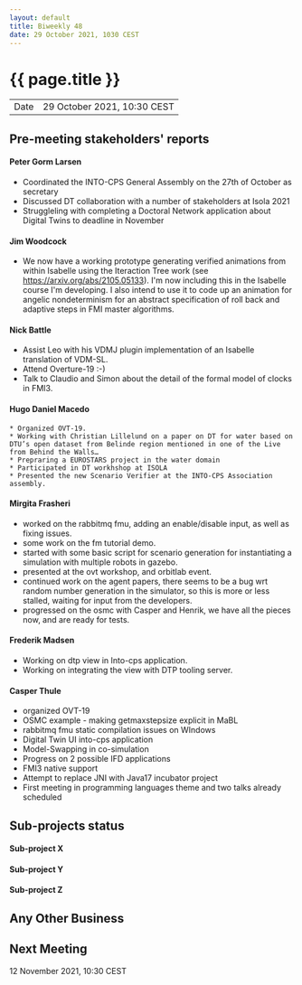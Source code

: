 ```yaml
---
layout: default
title: Biweekly 48
date: 29 October 2021, 1030 CEST
---
```


<script src="https://code.jquery.com/jquery-1.11.1.min.js">
</script>
<script src="/javascripts/edit.js"></script>
<script>setEditButonNm();</script>

# {{ page.title }}

|||
|---|---|
| Date | 29 October 2021, 10:30 CEST |


## Pre-meeting stakeholders' reports

<!-- Please keep in mind that the minutes are publicly available.-->

#### Peter Gorm Larsen
* Coordinated the INTO-CPS General Assembly on the 27th of October as secretary
* Discussed DT collaboration with a number of stakeholders at Isola 2021
* Struggleling with completing a Doctoral Network application about Digital Twins to deadline in November

#### Jim Woodcock
* We now have a working prototype generating verified animations from within Isabelle using the Iteraction Tree work (see https://arxiv.org/abs/2105.05133). I'm now including this in the Isabelle course I'm developing. I also intend to use it to code up an animation for angelic nondeterminism for an abstract specification of roll back and adaptive steps in FMI master algorithms.

#### Nick Battle
* Assist Leo with his VDMJ plugin implementation of an Isabelle translation of VDM-SL.
* Attend Overture-19 :-)
* Talk to Claudio and Simon about the detail of the formal model of clocks in FMI3.


#### Hugo Daniel Macedo
    * Organized OVT-19.
    * Working with Christian Lillelund on a paper on DT for water based on DTU’s open dataset from Belinde region mentioned in one of the Live from Behind the Walls…
    * Prepraring a EUROSTARS project in the water domain
    * Participated in DT workhshop at ISOLA
    * Presented the new Scenario Verifier at the INTO-CPS Association assembly.
    
#### Mirgita Frasheri
* worked on the rabbitmq fmu, adding an enable/disable input, as well as fixing issues.
* some work on the fm tutorial demo.
* started with some basic script for scenario generation for instantiating a simulation with multiple robots in gazebo.
* presented at the ovt workshop, and orbitlab event.
* continued work on the agent papers, there seems to be a bug wrt random number generation in the simulator, so this is more or less stalled, waiting for input from the developers.
* progressed on the osmc with Casper and Henrik, we have all the pieces now, and are ready for tests.

#### Frederik Madsen
* Working on dtp view in Into-cps application.
* Working on integrating the view with DTP tooling server.

#### Casper Thule
* organized OVT-19
* OSMC example - making getmaxstepsize explicit in MaBL
* rabbitmq fmu static compilation issues on WIndows
* Digital Twin UI into-cps application
* Model-Swapping in co-simulation
* Progress on 2 possible IFD applications
* FMI3 native support
* Attempt to replace JNI with Java17 incubator project 
* First meeting in programming languages theme and two talks already scheduled

## Sub-projects status


#### Sub-project X

#### Sub-project Y

#### Sub-project Z

##  Any Other Business

Next Meeting
------------

12 November 2021, 10:30 CEST


<div id="edit_page_div"></div>

